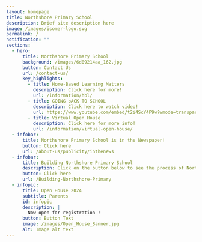 ```yaml
---
layout: homepage
title: Northshore Primary School
description: Brief site description here
image: /images/isomer-logo.svg
permalink: /
notification: ""
sections:
  - hero:
      title: Northshore Primary School
      background: /images/6d09214aa_162.jpg
      button: Contact Us
      url: /contact-us/
      key_highlights:
        - title: Home-Based Learning Matters
          description: Click here for more!
          url: /information/hbl/
        - title: GOING bACK TO SCHOOL
          description: Click here to watch video!
          url: https://www.youtube.com/embed/t2i4ScY4P9w?wmode=transparent&playlist=t2i4ScY4P9w&loop=1
        - title: Virtual Open House
          description: Click here for more info!
          url: /information/virtual-open-house/
  - infobar:
      title: Northshore Primary School is in the Newspaper!
      button: Click here
      url: /about-us/publicity/inthenews
  - infobar:
      title: Building Northshore Primary School
      description: Click on the button below to see the process of Northshore taking shape!
      button: Click here
      url: /Building-Northshore-Primary
  - infopic:
      title: Open House 2024
      subtitle: Parents
      id: infopic
      description: |
        Now open for registration !
      button: Button Text
      image: /images/Open_House_Banner.jpg
      alt: Image alt text
---
```

